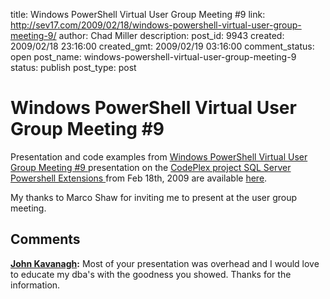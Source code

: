 title: Windows PowerShell Virtual User Group Meeting #9
link: http://sev17.com/2009/02/18/windows-powershell-virtual-user-group-meeting-9/
author: Chad Miller
description: 
post_id: 9943
created: 2009/02/18 23:16:00
created_gmt: 2009/02/19 03:16:00
comment_status: open
post_name: windows-powershell-virtual-user-group-meeting-9
status: publish
post_type: post

# Windows PowerShell Virtual User Group Meeting #9

Presentation and code examples from [Windows PowerShell Virtual User Group Meeting #9 ](http://marcoshaw.blogspot.com/2009/02/windows-powershell-virtual-user-group.html)presentation on the [CodePlex project SQL Server Powershell Extensions ](http://www.codeplex.com/SQLPSX)from Feb 18th, 2009 are available [here](http://cid-ea42395138308430.skydrive.live.com/self.aspx/Public/WPVUG|_20090218.zip).

My thanks to Marco Shaw for inviting me to present at the user group meeting.

## Comments

**[John Kavanagh](#34 "2009-02-19 23:16:00"):** Most of your presentation was overhead and I would love to educate my dba's with the goodness you showed. Thanks for the information.

